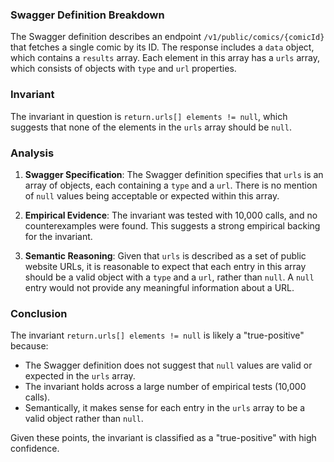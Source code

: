 ### Swagger Definition Breakdown

The Swagger definition describes an endpoint `/v1/public/comics/{comicId}` that fetches a single comic by its ID. The response includes a `data` object, which contains a `results` array. Each element in this array has a `urls` array, which consists of objects with `type` and `url` properties.

### Invariant

The invariant in question is `return.urls[] elements != null`, which suggests that none of the elements in the `urls` array should be `null`.

### Analysis

1. **Swagger Specification**: The Swagger definition specifies that `urls` is an array of objects, each containing a `type` and a `url`. There is no mention of `null` values being acceptable or expected within this array.

2. **Empirical Evidence**: The invariant was tested with 10,000 calls, and no counterexamples were found. This suggests a strong empirical backing for the invariant.

3. **Semantic Reasoning**: Given that `urls` is described as a set of public website URLs, it is reasonable to expect that each entry in this array should be a valid object with a `type` and a `url`, rather than `null`. A `null` entry would not provide any meaningful information about a URL.

### Conclusion

The invariant `return.urls[] elements != null` is likely a "true-positive" because:
- The Swagger definition does not suggest that `null` values are valid or expected in the `urls` array.
- The invariant holds across a large number of empirical tests (10,000 calls).
- Semantically, it makes sense for each entry in the `urls` array to be a valid object rather than `null`.

Given these points, the invariant is classified as a "true-positive" with high confidence.
